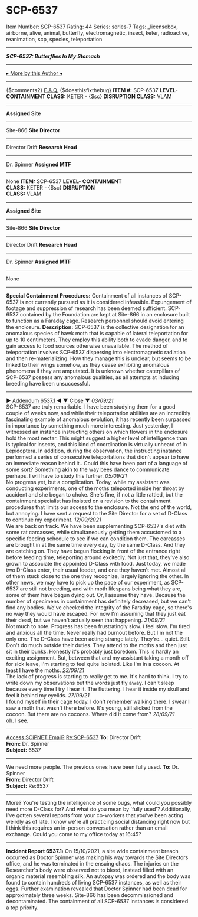 # SCP-6537
Item Number: SCP-6537
Rating: 44
Series: series-7
Tags: _licensebox, airborne, alive, animal, butterfly, electromagnetic, insect, keter, radioactive, reanimation, scp, species, teleportation

---

**_SCP-6537: Butterflies In My Stomach_**
* * *
[▸ More by this Author ◂](http://www.scp-wiki.wikidot.com/what-lurks-below-sebarus-s-author-page)
* * *
{$comments2}
[F.A.Q.](https://scp-wiki.wikidot.com/component:info-ayers)
{$doesthisfixthebug}
**ITEM #:** SCP-6537
**LEVEL-**
**CONTAINMENT CLASS:** KETER \- {$sc}
**DISRUPTION CLASS:** VLAM
* * *
**Assigned Site**
* * *
Site-866
**Site Director**
* * *
Director Drift
**Research Head**
* * *
Dr. Spinner
**Assigned MTF**
* * *
None
**ITEM:** SCP-6537
**LEVEL-**
**CONTAINMENT  
CLASS:** KETER \- {$sc}
**DISRUPTION  
CLASS:** VLAM
* * *
**Assigned Site**
* * *
Site-866
**Site Director**
* * *
Director Drift
**Research Head**
* * *
Dr. Spinner
**Assigned MTF**
* * *
None
* * *
**Special Containment Procedures:** Containment of all instances of SCP-6537 is not currently pursued as it is considered infeasible. Expungement of footage and suppression of research has been deemed sufficient.
SCP-6537 contained by the Foundation are kept at Site-866 in an enclosure built to function as a Faraday cage. Research personnel should avoid entering the enclosure.
**Description:** SCP-6537 is the collective designation for an anomalous species of hawk moth that is capable of lateral teleportation for up to 10 centimeters. They employ this ability both to evade danger, and to gain access to food sources otherwise unavailable.
The method of teleportation involves SCP-6537 dispersing into electromagnetic radiation and then re-materializing. How they manage this is unclear, but seems to be linked to their wings somehow, as they cease exhibiting anomalous phenomena if they are amputated. It is unknown whether caterpillars of SCP-6537 possess any anomalous qualities, as all attempts at inducing breeding have been unsuccessful.
* * *
[▶ Addendum 6537.1 ◀](javascript:;)
[▼ Close ▼](javascript:;)
_03/09/21_  
SCP-6537 are truly remarkable. I have been studying them for a good couple of weeks now, and while their teleportation abilities are an incredibly fascinating example of anomalous evolution, it has recently been surpassed in importance by something much more interesting.
Just yesterday, I witnessed an instance instructing others on which flowers in the enclosure hold the most nectar. This might suggest a higher level of intelligence than is typical for insects, and this kind of coordination is virtually unheard of in Lepidoptera.
In addition, during the observation, the instructing instance performed a series of consecutive teleportations that didn't appear to have an immediate reason behind it.. Could this have been part of a language of some sort? Something akin to the way bees dance to communicate perhaps. I will have to study this further.
_05/09/21_  
No progress yet, but a complication. Today, while my assistant was conducting experiments, one of the moths teleported inside her throat by accident and she began to choke. She's fine, if not a little rattled, but the containment specialist has insisted on a revision to the containment procedures that limits our access to the enclosure. Not the end of the world, but annoying. I have sent a request to the Site Director for a set of D-Class to continue my experiment.
_12/09/2021_  
We are back on track. We have been supplementing SCP-6537's diet with some rat carcasses, while simultaneously getting them accustomed to a specific feeding schedule to see if we can condition them. The carcasses are brought in at the same time every day, by the same D-Class.
And they are catching on.
They have begun flocking in front of the entrance right before feeding time, teleporting around excitedly. Not just that, they've also grown to associate the appointed D-Class with food. Just today, we made two D-Class enter, their usual feeder, and one they haven't met. Almost all of them stuck close to the one they recognize, largely ignoring the other.
In other news, we may have to pick up the pace of our experiment, as SCP-6537 are still not breeding, and with moth lifespans being what they are, some of them have begun dying out.
Or, I assume they have. Because the number of specimens in containment has definitely decreased, but we can't find any bodies. We've checked the integrity of the Faraday cage, so there's no way they would have escaped. For now I'm assuming that they just eat their dead, but we haven't actually seen that happening.
_21/09/21_  
Not much to note. Progress has been frustratingly slow. _I_ feel slow. I'm tired and anxious all the time. Never really had burnout before.
But I'm not the only one. The D-Class have been acting strange lately. They're… quiet. Still. Don't do much outside their duties. They attend to the moths and then just sit in their bunks. Honestly it's probably just boredom. This is hardly an exciting assignment. But, between that and my assistant taking a month off for sick leave, I'm starting to feel quite isolated. Like I'm in a cocoon.
At least I have the moths.
_23/09/21_  
The lack of progress is starting to really get to me. It's hard to think. I try to write down my observations but the words just fly away. I can't sleep because every time I try I hear it. The fluttering. I hear it inside my skull and feel it behind my eyelids.
_27/09/21_  
I found myself in their cage today. I don't remember walking there. I swear I saw a moth that wasn't there before. It's young, still slicked from the cocoon. But there are no cocoons. Where did it come from?
_28/09/21_  
oh. I see.
* * *
[Access SCiPNET Email?](javascript:;)
[Re:SCP-6537](javascript:;)
**To:** Director Drift  
**From:** Dr. Spinner  
**Subject:** 6537
* * *
We need more people. The previous ones have been fully used.
**To:** Dr. Spinner  
**From:** Director Drift  
**Subject:** Re:6537
* * *
More? You're testing the intelligence of some bugs, what could you possibly need more D-Class for? And what do you mean by 'fully used'?
Additionally, I've gotten several reports from your co-workers that you've been acting weirdly as of late. I know we're all practicing social distancing right now but I think this requires an in-person conversation rather than an email exchange. Could you come to my office today at 16:45?
* * *
**Incident Report 6537.1:** On 15/10/2021, a site wide containment breach occurred as Doctor Spinner was making his way towards the Site Directors office, and he was terminated in the ensuing chaos. The injuries on the Researcher's body were observed not to bleed, instead filled with an organic material resembling silk. An autopsy was ordered and the body was found to contain hundreds of living SCP-6537 instances, as well as their eggs. Further examination revealed that Doctor Spinner had been dead for approximately three weeks. Site-866 has been decommissioned and decontaminated. The containment of all SCP-6537 instances is considered a top priority.